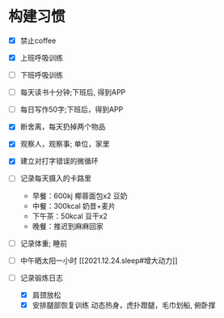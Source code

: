 # 构建习惯

- [x] 禁止coffee
- [x] 上班呼吸训练
- [ ] 下班呼吸训练
- [ ] 每天读书十分钟;下班后, 得到APP
- [ ] 每日写作50字;下班后，得到APP
- [x] 断舍离，每天扔掉两个物品
- [x] 观察人，观察事; 单位，家里
- [x] 建立对打字错误的微循环

- [ ] 记录每天摄入的卡路里
    - 早餐：600kj 椰蓉面包x2 豆奶
    - 中餐：300kcal 奶昔+麦片
    - 下午茶：50kcal 豆干x2
    - 晚餐：推迟到麻麻回家

- [ ] 记录体重; 睡前

- [ ] 中午晒太阳一小时
	[[2021.12.24.sleep#增大动力]]

- [ ] 记录锻炼日志
    - [x] 肩颈放松
    - [x] 安排腿部恢复训练
        动态热身，虎扑蹬腿，毛巾划船, 俯卧撑
